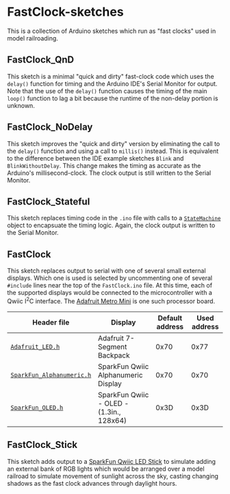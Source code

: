 # FastClock-sketches

This is a collection of Arduino sketches which run as "fast clocks" used in model railroading.

## FastClock_QnD

This sketch is a minimal "quick and dirty" fast-clock code which uses the `delay()` function for timing and the Arduino IDE's Serial Monitor for output.  Note that the use of the `delay()` function causes the timing of the main `loop()` function to lag a bit because the runtime of the non-delay portion is unknown.

## FastClock_NoDelay

This sketch improves the "quick and dirty" version by eliminating the call to the `delay()` function and using a call to `millis()` instead.  This is equivalent to the difference between the IDE example sketches `Blink` and `BlinkWithoutDelay`.  This change makes the timing as accurate as the Arduino's millisecond-clock.  The clock output is still written to the Serial Monitor.

## FastClock_Stateful

This sketch replaces timing code in the `.ino` file with calls to a [`StateMachine`](https://github.com/twrackers/StateMachine-library) object to encapsuate the timing logic.  Again, the clock output is written to the Serial Monitor.

## FastClock

This sketch replaces output to serial with one of several small external displays.  Which one is used is selected by uncommenting one of several `#include` lines near the top of the `FastClock.ino` file.  At this time, each of the supported displays would be connected to the microcontroller with a Qwiic I<sup>2</sup>C interface.  The [Adafruit Metro Mini](https://www.adafruit.com/product/2590) is one such processor board.

| Header file | Display | Default address | Used address |
| ----------- | ------- | ------- | ------- |
| [`Adafruit_LED.h`](https://www.adafruit.com/product/1269) | Adafruit 7-Segment Backpack | 0x70 | 0x77 |
| [`SparkFun_Alphanumeric.h`](https://www.sparkfun.com/products/16917) | SparkFun Qwiic Alphanumeric Display | 0x70 | 0x70 |
| [`SparkFun_OLED.h`](https://www.sparkfun.com/products/23453) | SparkFun Qwiic - OLED - (1.3in., 128x64) | 0x3D | 0x3D |

## FastClock_Stick

This sketch adds output to a [SparkFun Qwiic LED Stick](https://www.sparkfun.com/products/18354) to simulate adding an external bank of RGB lights which would be arranged over a model railroad to simulate movement of sunlight across the sky, casting changing shadows as the fast clock advances through daylight hours.